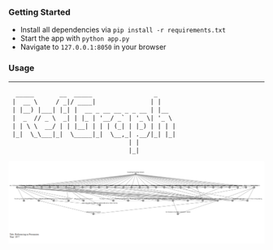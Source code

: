### Getting Started  
* Install all dependencies via `pip install -r requirements.txt`
* Start the app with `python app.py`
* Navigate to `127.0.0.1:8050` in your browser 

### Usage 
***
```
  _____       __  _____                 _     
 |  __ \     / _|/ ____|               | |    
 | |__) |___| |_| |  __ _ __ __ _ _ __ | |__  
 |  _  // _ \  _| | |_ | '__/ _` | '_ \| '_ \ 
 | | \ \  __/ | | |__| | | | (_| | |_) | | | |
 |_|  \_\___|_|  \_____|_|  \__,_| .__/|_| |_|
                                 | |          
                                 |_|
```
![example image](img/bfs_refgraph_openalex.png)
